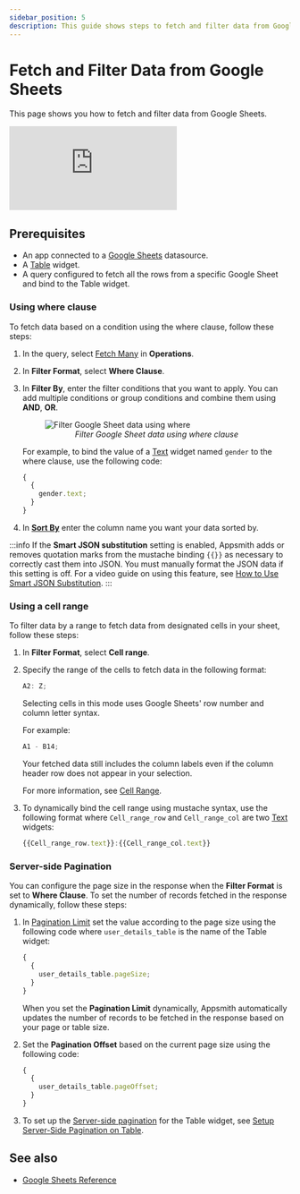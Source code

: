 ```yaml
---
sidebar_position: 5
description: This guide shows steps to fetch and filter data from Google Sheets.
---
```


# Fetch and Filter Data from Google Sheets

This page shows you how to fetch and filter data from Google Sheets.

<div style={{ position: "relative", paddingBottom: "calc(50.520833333333336% + 41px)", height: "0", width: "100%" }}>
  <iframe src="https://demo.arcade.software/CBDx3poLLq7Cy1ZWbWt7?embed" frameborder="0" loading="lazy" webkitallowfullscreen mozallowfullscreen allowfullscreen style={{ position: "absolute", top: "0", left: "0", width: "100%", height: "100%", colorScheme: "light" }} title="Appsmith | Connect Data">
  </iframe>
</div>

## Prerequisites

- An app connected to a [Google Sheets](/connect-data/reference/querying-google-sheets) datasource.
- A [Table](/reference/widgets/table) widget.
- A query configured to fetch all the rows from a specific Google Sheet and bind to the Table widget.

### Using where clause

To fetch data based on a condition using the where clause, follow these steps:

1. In the query, select [Fetch Many](/connect-data/reference/querying-google-sheets#fetch-many) in **Operations**.
2. In **Filter Format**, select **Where Clause**.
3. In **Filter By**, enter the filter conditions that you want to apply.
   You can add multiple conditions or group conditions and combine them using **AND**, **OR**.

    <figure>
      <img src="/img/gsheet-data-filter.png" style= {{width:"700px", height:"auto"}} alt="Filter Google Sheet data using where"/>
      <figcaption align = "center"><i>Filter Google Sheet data using where clause</i></figcaption>
    </figure>

   For example, to bind the value of a [Text](/reference/widgets/text) widget named `gender` to the where clause, use the following code:

   ```jsx
   {
     {
       gender.text;
     }
   }
   ```

4. In **[Sort By](/connect-data/reference/querying-google-sheets#sort-by)** enter the column name you want your data sorted by.

:::info
If the **Smart JSON substitution** setting is enabled, Appsmith adds or removes quotation marks from the mustache binding `{{}}` as necessary to correctly cast them into JSON. You must manually format the JSON data if this setting is off. For a video guide on using this feature, see [How to Use Smart JSON Substitution](https://www.youtube.com/watch?v=-Z3y-pdNhXc).
:::

### Using a cell range

To filter data by a range to fetch data from designated cells in your sheet, follow these steps:

1. In **Filter Format**, select **Cell range**.
2. Specify the range of the cells to fetch data in the following format:

   ```jsx
   A2: Z;
   ```

   Selecting cells in this mode uses Google Sheets' row number and column letter syntax.

   For example:

   ```jsx
   A1 - B14;
   ```

   Your fetched data still includes the column labels even if the column header row does not appear in your selection.

   For more information, see [Cell Range](/connect-data/reference/querying-google-sheets#cell-range).

3. To dynamically bind the cell range using mustache syntax, use the following format where `Cell_range_row` and `Cell_range_col` are two [Text](/reference/widgets/text) widgets:

   ```jsx
   {{Cell_range_row.text}}:{{Cell_range_col.text}}
   ```

### Server-side Pagination

You can configure the page size in the response when the **Filter Format** is set to **Where Clause**.
To set the number of records fetched in the response dynamically, follow these steps:

1. In [Pagination Limit](/connect-data/reference/querying-google-sheets#pagination-limit) set the value according to the page size using the following code where `user_details_table` is the name of the Table widget:

   ```jsx
   {
     {
       user_details_table.pageSize;
     }
   }
   ```

   When you set the **Pagination Limit** dynamically, Appsmith automatically updates the number of records to be fetched in the response based on your page or table size.

2. Set the **Pagination Offset** based on the current page size using the following code:

   ```jsx
   {
     {
       user_details_table.pageOffset;
     }
   }
   ```

3. To set up the [Server-side pagination](/reference/widgets/table#server-side-pagination-boolean) for the Table widget,
   see [Setup Server-Side Pagination on Table](/build-apps/how-to-guides/Server-side-pagination-in-table).

## See also

- [Google Sheets Reference](/connect-data/reference/querying-google-sheets)
